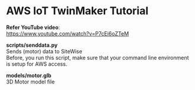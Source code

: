 # AWS IoT TwinMaker Tutorial

**Refer YouTube video**: <br>
https://www.youtube.com/watch?v=P7cEi6oZTeM 

**scripts/senddata.py** <br>
Sends (motor) data to SiteWise <br>
Before, you run this script, make sure that your command line environment is setup for AWS access. <br>

**models/motor.glb** <br>
3D Motor model file
